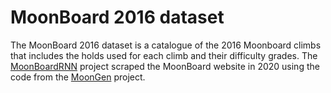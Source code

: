 # MoonBoard 2016 dataset

The MoonBoard 2016 dataset is a catalogue of the 2016 Moonboard climbs that includes
the holds used for each climb and their difficulty grades. The [MoonBoardRNN](https://github.com/jrchang612/MoonBoardRNN)
project scraped the MoonBoard website in 2020 using the code from the [MoonGen](https://github.com/jrchang612/MoonBoardRNN)
project.